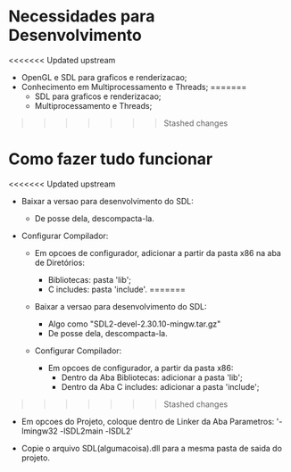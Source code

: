 # Necessidades para Desenvolvimento
<<<<<<< Updated upstream
* OpenGL e SDL para graficos e renderizacao;
* Conhecimento em Multiprocessamento e Threads;
=======
	* SDL para graficos e renderizacao;
	* Multiprocessamento e Threads;
>>>>>>> Stashed changes


# Como fazer tudo funcionar

<<<<<<< Updated upstream
* Baixar a versao para desenvolvimento do SDL:
	* De posse dela, descompacta-la.
	
* Configurar Compilador:
	* Em opcoes de configurador, adicionar a partir da pasta x86 na aba de Diretórios:
		* Bibliotecas: pasta 'lib';
		* C includes: pasta 'include'.
=======
	* Baixar a versao para desenvolvimento do SDL:
		* Algo como "SDL2-devel-2.30.10-mingw.tar.gz"
		* De posse dela, descompacta-la.
	
	* Configurar Compilador:
		* Em opcoes de configurador, a partir da pasta x86:
			* Dentro da Aba Bibliotecas: adicionar a pasta 'lib';
			* Dentro da Aba C includes: adicionar a pasta 'include';
>>>>>>> Stashed changes
			
* Em opcoes do Projeto, coloque dentro de Linker da Aba Parametros: '-lmingw32 -lSDL2main -lSDL2'
		
* Copie o arquivo SDL(algumacoisa).dll para a mesma pasta de saida do projeto.
		
		
		
		
		
		
		
